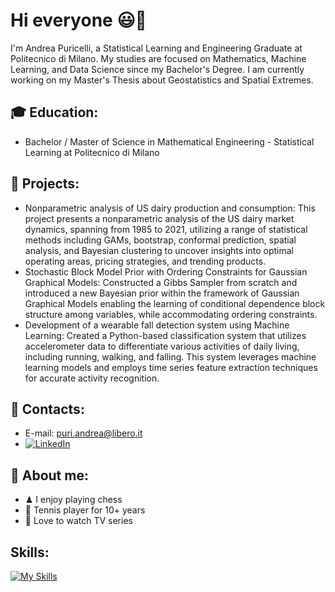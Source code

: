 # Hi everyone 😃👋
I'm Andrea Puricelli, a Statistical Learning and Engineering Graduate at Politecnico di Milano. My studies are focused on Mathematics, Machine Learning, and Data Science since my Bachelor's Degree. I am currently working on my Master's Thesis about Geostatistics and Spatial Extremes. 

## 🎓 Education:
- Bachelor / Master of Science in  Mathematical Engineering - Statistical Learning at Politecnico di Milano
## 📌 Projects:
- Nonparametric analysis of US dairy production and consumption: This project presents a nonparametric analysis of the US dairy market dynamics, spanning from 1985 to 2021, utilizing a range of statistical methods including GAMs, bootstrap, conformal prediction, spatial analysis, and Bayesian clustering to uncover insights into optimal operating areas, pricing strategies, and trending products.
- Stochastic Block Model Prior with Ordering Constraints for Gaussian Graphical Models: Constructed a Gibbs Sampler from scratch and introduced a new Bayesian prior within the framework of Gaussian Graphical Models enabling the learning of conditional dependence block structure among variables, while accommodating ordering constraints.
- Development of a wearable fall detection system using Machine Learning: Created a Python-based classification system that utilizes accelerometer data to differentiate various activities of daily living, including running, walking, and falling. This system leverages machine learning models and employs time series feature extraction techniques for accurate activity recognition.
## 📢 Contacts:
- E-mail: puri.andrea@libero.it
-  [![LinkedIn](https://img.shields.io/badge/LinkedIn-YourName-blue)](https://www.linkedin.com/in/andrea-puricelli-/)
## 👦 About me:
- ♟ I enjoy playing chess
- 🎾 Tennis player for 10+ years
- 🐲 Love to watch TV series
## Skills:
[![My Skills](https://skillicons.dev/icons?i=py,r,matlab,cpp,c)](https://skillicons.dev)
